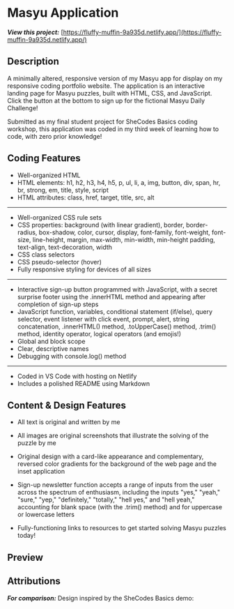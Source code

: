 # Masyu Application

**_View this project:_** [https://fluffy-muffin-9a935d.netlify.app/](https://fluffy-muffin-9a935d.netlify.app/)

## Description

A minimally altered, responsive version of my Masyu app for display on my responsive coding portfolio website. The application is an interactive landing page for Masyu puzzles, built with HTML, CSS, and JavaScript. Click the button at the bottom to sign up for the fictional Masyu Daily Challenge!

Submitted as my final student project for SheCodes Basics coding workshop, this application was coded in my third week of learning how to code, with zero prior knowledge!

## Coding Features

- Well-organized HTML
- HTML elements: h1, h2, h3, h4, h5, p, ul, li, a, img, button, div, span, hr, br, strong, em, title, style, script
- HTML attributes: class, href, target, title, src, alt

---

- Well-organized CSS rule sets
- CSS properties: background (with linear gradient), border, border-radius, box-shadow, color, cursor, display, font-family, font-weight, font-size, line-height, margin, max-width, min-width, min-height padding, text-align, text-decoration, width
- CSS class selectors
- CSS pseudo-selector (hover)
- Fully responsive styling for devices of all sizes

---

- Interactive sign-up button programmed with JavaScript, with a secret surprise footer using the .innerHTML method and appearing after completion of sign-up steps
- JavaScript function, variables, conditional statement (if/else), query selector, event listener with click event, prompt, alert, string concatenation, .innerHTML() method, .toUpperCase() method, .trim() method, identity operator, logical operators (and emojis!)
- Global and block scope
- Clear, descriptive names
- Debugging with console.log() method

---

- Coded in VS Code with hosting on Netlify
- Includes a polished README using Markdown

## Content & Design Features

- All text is original and written by me

- All images are original screenshots that illustrate the solving of the puzzle by me

- Original design with a card-like appearance and complementary, reversed color gradients for the background of the web page and the inset application

- Sign-up newsletter function accepts a range of inputs from the user across the spectrum of enthusiasm, including the inputs "yes," "yeah," "sure," "yep," "definitely," "totally," "hell yes," and "hell yeah," accounting for blank space (with the .trim() method) and for uppercase or lowercase letters

- Fully-functioning links to resources to get started solving Masyu puzzles today!

## Preview

## Attributions

**_For comparison:_** Design inspired by the SheCodes Basics demo:
